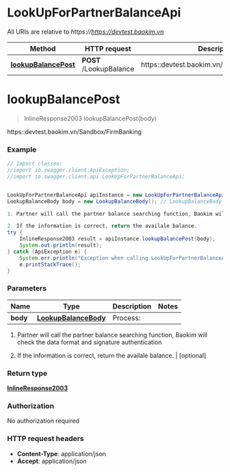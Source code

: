 # LookUpForPartnerBalanceApi

All URIs are relative to *https://https://devtest.baokim.vn*

Method | HTTP request | Description
------------- | ------------- | -------------
[**lookupBalancePost**](LookUpForPartnerBalanceApi.md#lookupBalancePost) | **POST** /LookupBalance | https::devtest.baokim.vn/Sandbox/FirmBanking

<a name="lookupBalancePost"></a>
# **lookupBalancePost**
> InlineResponse2003 lookupBalancePost(body)

https::devtest.baokim.vn/Sandbox/FirmBanking

### Example
```java
// Import classes:
//import io.swagger.client.ApiException;
//import io.swagger.client.api.LookUpForPartnerBalanceApi;


LookUpForPartnerBalanceApi apiInstance = new LookUpForPartnerBalanceApi();
LookupBalanceBody body = new LookupBalanceBody(); // LookupBalanceBody | Process:

1. Partner will call the partner balance searching function, Baokim will check the data format and signature authentication

2. If the information is correct, return the availale balance.
try {
    InlineResponse2003 result = apiInstance.lookupBalancePost(body);
    System.out.println(result);
} catch (ApiException e) {
    System.err.println("Exception when calling LookUpForPartnerBalanceApi#lookupBalancePost");
    e.printStackTrace();
}
```

### Parameters

Name | Type | Description  | Notes
------------- | ------------- | ------------- | -------------
 **body** | [**LookupBalanceBody**](LookupBalanceBody.md)| Process:

1. Partner will call the partner balance searching function, Baokim will check the data format and signature authentication

2. If the information is correct, return the availale balance. | [optional]

### Return type

[**InlineResponse2003**](InlineResponse2003.md)

### Authorization

No authorization required

### HTTP request headers

 - **Content-Type**: application/json
 - **Accept**: application/json

